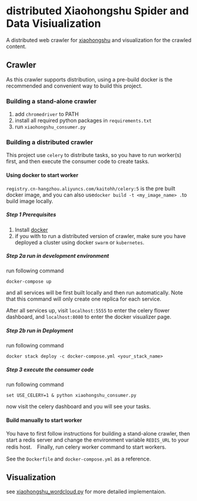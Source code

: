 # distributed Xiaohongshu Spider and Data Visiualization
A distributed web crawler for [xiaohongshu](https://www.xiaohongshu.com/) and visualization for the crawled content.

## Crawler
As this crawler supports distribution, using a pre-build docker is the recommended and convenient way to build this project.
### Building a stand-alone crawler
1. add `chromedriver` to PATH
2. install all required python packages in `requirements.txt`
3. run `xiaohongshu_consumer.py`

### Building a distributed crawler
This project use `celery` to distribute tasks, so you have to run worker(s) first, and then execute the consumer code to create tasks.

#### Using docker to start worker
`registry.cn-hangzhou.aliyuncs.com/kaitohh/celery:5` is the pre built docker image, and you can also use`docker build -t <my_image_name> .`to build image locally.
##### Step 1 Prerequisites
1. Install [docker](https://www.docker.com/)
2. if you with to run a distributed version of crawler, make sure you have deployed a cluster using docker `swarm` or `kubernetes`.

##### Step 2a run in development environment
run following command
```
docker-compose up
```
and all services will be first built locally and then run automatically. Note that this command will only create one replica for each service.

After all services up, visit `localhost:5555` to enter the celery flower dashboard, and `localhost:8080` to enter the docker visualizer page.

##### Step 2b run in Deployment
run following command
```
docker stack deploy -c docker-compose.yml <your_stack_name>
```

##### Step 3 execute the consumer code
run following command
```shell
set USE_CELERY=1 & python xiaohongshu_consumer.py
```
now visit the celery dashboard and you will see your tasks.

#### Build manually to start worker
You have to first follow instructions for building a stand-alone crawler, then start a redis server and change the environment variable `REDIS_URL` to your redis host.　Finally, run celery worker command to start workers.

See the `Dockerfile` and `docker-compose.yml` as a reference.

## Visualization
see [xiaohongshu_wordcloud.py](https://github.com/KaitoHH/docker-playground/blob/master/xiaohongshu_wordcloud.py) for more detailed implementaion.